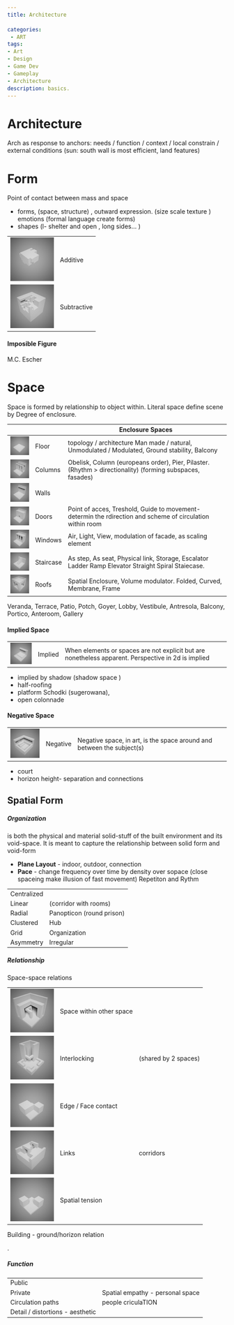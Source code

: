 ```yaml
---
title: Architecture

categories:
 - ART
tags:
- Art
- Design
- Game Dev
- Gameplay
- Architecture
description: basics.
---
```



# Architecture

Arch as response to anchors:  needs / function / context / local constrain /  external conditions  (sun: south wall is most efficient, land features)


# Form
Point of contact between mass and space

- forms, (space, structure) , outward expression. (size scale texture ) emotions (formal language create forms)
- shapes (l- shelter and open , long sides... )

| | |
|--|--|
![](/src/arch/add.png)  | Additive | picturesque, full of movement,
![](/src/arch/sub.png)  |Subtractive   | generous, When regular form mising volume peart but retain identity




#### Imposible Figure
M.C. Escher


# Space
 Space is formed by relationship to object within. Literal space define scene by Degree of enclosure.

 |  |  |Enclosure Spaces|
 |--|--| --|
 ![](/src/arch/floor.png) | Floor | topology / architecture Man made / natural, Unmodulated / Modulated, Ground stability, Balcony
 ![](/src/arch/columns.png) |Columns | Obelisk, Column (europeans order), Pier, Pilaster. (Rhythm > directionality) (forming subspaces, fasades)
 ![](/src/arch/wall.png) |Walls |
 ![](/src/arch/door.png) |Doors | Point of acces, Treshold, Guide to movement- determin the rdirection and scheme of circulation within room
 ![](/src/arch/windows.png) |Windows | Air, Light, View, modulation of facade, as scaling element
 ![](/src/arch/stairs.png) |Staircase | As step, As seat, Physical link, Storage, Escalator Ladder Ramp Elevator Straight Spiral Staiecase.  
 ![](/src/arch/roof.png) |Roofs | Spatial Enclosure, Volume modulator. Folded, Curved, Membrane, Frame

Veranda, Terrace, Patio, Potch, Goyer, Lobby, Vestibule, Antresola, Balcony, Portico, Anteroom, Gallery


#### Implied  Space

| | ||
|--|--|--|
![](/src/arch/implied2.png) |Implied|When elements or spaces are not explicit but are nonetheless apparent. Perspective in 2d is implied

- implied by shadow (shadow space )
- half-roofing
- platform Schodki (sugerowana),
- open colonnade   

#### Negative Space


| | ||
|--|--|--|
![](/src/arch/court.png) |Negative | Negative space, in art, is the space around and between the subject(s)




- court
- horizon height- separation and connections



## Spatial Form

##### Organization
is both the physical and material solid-stuff of the built environment and its void-space. It is meant to capture the relationship between solid form and void-form

- **Plane Layout** - indoor, outdoor, connection
- **Pace** - change frequency over time by density over sopace (close spaceing make illusion of fast movement) Repetiton and Rythm


| | |
|--|--|
|Centralized  
|Linear |(corridor with rooms)
|Radial | Panopticon (round prison)
|Clustered | Hub
|Grid | Organization
|Asymmetry | Irregular




##### Relationship



Space-space relations

| | ||
|--|--|--|
![](/src/arch/within.png) | Space within other space|
![](/src/arch/inter.png) | Interlocking  |(shared by 2 spaces)
![](/src/arch/edge.png)  |Edge / Face contact |
![](/src/arch/corridor2.png) | Links | corridors
![](/src/arch/spatial.png)  |Spatial tension|

Building - ground/horizon relation

.
##### Function

| |  |
|--|--|
|Public   |
|Private | Spatial empathy - personal space
|Circulation paths | people criculaTION
|Detail / distortions - aesthetic
